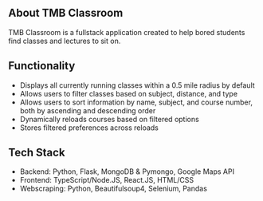 ## About TMB Classroom

TMB Classroom is a fullstack application created to help bored students find classes and lectures to sit on.

## Functionality
- Displays all currently running classes within a 0.5 mile radius by default
- Allows users to filter classes based on subject, distance, and type
- Allows users to sort information by name, subject, and course number, both by ascending and descending order
- Dynamically reloads courses based on filtered options
- Stores filtered preferences across reloads


## Tech Stack
- Backend: Python, Flask, MongoDB & Pymongo, Google Maps API
- Frontend: TypeScript/Node.JS, React.JS, HTML/CSS
- Webscraping: Python, Beautifulsoup4, Selenium, Pandas

